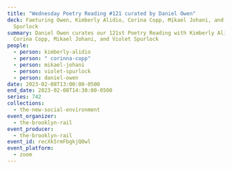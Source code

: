 ```yaml
---
title: "Wednesday Poetry Reading #121 curated by Daniel Owen"
deck: Faeturing Owen, Kimberly Alidio, Corina Copp, Mikael Johani, and Violet
  Spurlock
summary: Daniel Owen curates our 121st Poetry Reading with Kimberly Alidio,
  Corina Copp, Mikael Johani, and Violet Spurlock
people:
  - person: kimberly-alidio
  - person: " corinna-copp"
  - person: mikael-johani
  - person: violet-spurlock
  - person: daniel-owen
date: 2023-02-08T13:00:00-0500
end_date: 2023-02-08T14:30:00-0500
series: 742
collections:
  - the-new-social-environment
event_organizer:
  - the-brooklyn-rail
event_producer:
  - the-brooklyn-rail
event_id: recXk5rmFbgkjQ0wl
event_platform:
  - zoom
---
```

